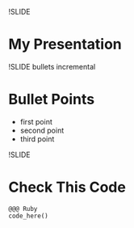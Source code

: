 !SLIDE 
# My Presentation #

!SLIDE bullets incremental
# Bullet Points #

* first point
* second point
* third point

!SLIDE
# Check This Code #
    @@@ Ruby
    code_here()

